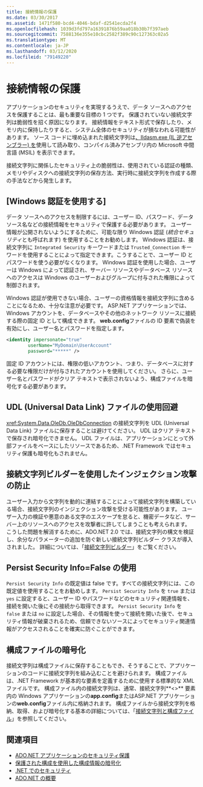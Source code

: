 ```yaml
---
title: 接続情報の保護
ms.date: 03/30/2017
ms.assetid: 1471f580-bcd4-4046-bdaf-d2541ecda2f4
ms.openlocfilehash: 1039d3fd797a16391876b59aa018b30b7f397aeb
ms.sourcegitcommit: 7588136e355e10cbc2582f389c90c127363c02a5
ms.translationtype: MT
ms.contentlocale: ja-JP
ms.lasthandoff: 03/12/2020
ms.locfileid: "79149220"
---
```

# <a name="protecting-connection-information"></a>接続情報の保護
アプリケーションのセキュリティを実現するうえで、データ ソースへのアクセスを保護することは、最も重要な目標の 1 つです。 保護されていない接続文字列は脆弱性を招く原因になります。 接続情報をテキスト形式で保存したり、メモリ内に保持したりすると、システム全体のセキュリティが損なわれる可能性があります。 ソース コードに埋め込まれた接続文字列は[、Ildasm.exe (IL 逆アセンブラー) を](../../tools/ildasm-exe-il-disassembler.md)使用して読み取り、コンパイル済みアセンブリ内の Microsoft 中間言語 (MSIL) を表示できます。  
  
 接続文字列に関係したセキュリティ上の脆弱性は、使用されている認証の種類、メモリやディスクへの接続文字列の保存方法、実行時に接続文字列を作成する際の手法などから発生します。  
  
## <a name="use-windows-authentication"></a>[Windows 認証を使用する]  
 データ ソースへのアクセスを制限するには、ユーザー ID、パスワード、データ ソース名などの接続情報をセキュリティで保護する必要があります。 ユーザー情報が公開されないようにするために、可能な限り Windows 認証 (*統合セキュリティ*とも呼ばれます) を使用することをお勧めします。 Windows 認証は、接続文字列に `Integrated Security` キーワードまたは `Trusted_Connection` キーワードを使用することによって指定できます。こうすることで、ユーザー ID とパスワードを使う必要がなくなります。 Windows 認証を使用した場合、ユーザーは Windows によって認証され、サーバー リソースやデータベース リソースへのアクセスは Windows のユーザーおよびグループに付与された権限によって制御されます。  
  
 Windows 認証が使用できない場合、ユーザーの資格情報を接続文字列に含めることになるため、十分な注意が必要です。 ASP.NET アプリケーションでは、Windows アカウントを、データベースやその他のネットワーク リソースに接続する際の固定 ID として構成できます。 **web.config**ファイルの ID 要素で偽装を有効にし、ユーザー名とパスワードを指定します。  
  
```xml  
<identity impersonate="true"
        userName="MyDomain\UserAccount"
        password="*****" />  
```  
  
 固定 ID アカウントには、権限の低いアカウント、つまり、データベースに対する必要な権限だけが付与されたアカウントを使用してください。 さらに、ユーザー名とパスワードがクリア テキストで表示されないよう、構成ファイルを暗号化する必要があります。  
  
## <a name="do-not-use-universal-data-link-udl-files"></a>UDL (Universal Data Link) ファイルの使用回避  
 <xref:System.Data.OleDb.OleDbConnection> の接続文字列を UDL (Universal Data Link) ファイルに保存することは避けてください。 UDL はクリア テキストで保存され暗号化できません。 UDL ファイルは、アプリケーションにとって外部ファイルをベースにしたリソースであるため、.NET Framework ではセキュリティ保護も暗号化もされません。  
  
## <a name="avoid-injection-attacks-with-connection-string-builders"></a>接続文字列ビルダーを使用したインジェクション攻撃の防止  
 ユーザー入力から文字列を動的に連結することによって接続文字列を構築している場合、接続文字列のインジェクション攻撃を受ける可能性があります。 ユーザー入力の検証や悪意のある文字のエスケープを怠ると、機密データなど、サーバー上のリソースへのアクセスを攻撃者に許してしまうことも考えられます。 こうした問題を解消するために、ADO.NET 2.0 では、接続文字列の構文を検証し、余分なパラメーターの追加を防ぐ新しい接続文字列ビルダー クラスが導入されました。 詳細については、「[接続文字列ビルダー](connection-string-builders.md)」をご覧ください。  
  
## <a name="use-persist-security-infofalse"></a>Persist Security Info=False の使用  
 `Persist Security Info` の既定値は false です。すべての接続文字列には、この既定値を使用することをお勧めします。 `Persist Security Info` を `true` または `yes` に設定すると、ユーザー ID やパスワードなどのセキュリティ関連情報を、接続を開いた後にその接続から取得できます。 `Persist Security Info` を `false` または `no` に設定した場合、その情報を使って接続を開いた後で、セキュリティ情報が破棄されるため、信頼できないソースによってセキュリティ関連情報がアクセスされることを確実に防ぐことができます。  
  
## <a name="encrypt-configuration-files"></a>構成ファイルの暗号化  
 接続文字列は構成ファイルに保存することもでき、そうすることで、アプリケーションのコードに接続文字列を組み込むことを避けられます。 構成ファイルは、.NET Framework が基本的な要素を定義するために使用する標準的な XML ファイルです。 構成ファイル内の接続文字列は、通常、接続文字列**\<>** 要素内の Windows アプリケーションの**app.config**またはASP.NET アプリケーションの**web.config**ファイル内に格納されます。 構成ファイルから接続文字列を格納、取得、および暗号化する基本の詳細については、「[接続文字列と構成ファイル](connection-strings-and-configuration-files.md)」を参照してください。  
  
## <a name="see-also"></a>関連項目

- [ADO.NET アプリケーションのセキュリティ保護](securing-ado-net-applications.md)
- [保護された構成を使用した構成情報の暗号化](https://docs.microsoft.com/previous-versions/aspnet/53tyfkaw(v=vs.100))
- [.NET でのセキュリティ](../../../standard/security/index.md)
- [ADO.NET の概要](ado-net-overview.md)
